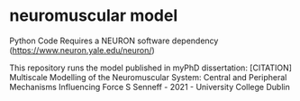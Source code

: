 # neuromuscular model
Python Code
Requires a NEURON software dependency (https://www.neuron.yale.edu/neuron/)

This repository runs the model published in myPhD dissertation: 
[CITATION] Multiscale Modelling of the Neuromuscular System: Central and Peripheral Mechanisms Influencing Force
S Senneff - 2021 - University College Dublin
